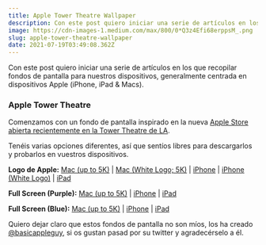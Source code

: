 ```yaml
---
title: Apple Tower Theatre Wallpaper
description: Con este post quiero iniciar una serie de artículos en los que recopilar fondos de pantalla.
image: https://cdn-images-1.medium.com/max/800/0*Q3z4Efi68erppsM_.png
slug: apple-tower-theatre-wallpaper
date: 2021-07-19T03:49:08.362Z
---
```



Con este post quiero iniciar una serie de artículos en los que recopilar fondos de pantalla para nuestros dispositivos, generalmente centrada en dispositivos Apple (iPhone, iPad & Macs).

### Apple Tower Theatre

Comenzamos con un fondo de pantalla inspirado en la nueva [Apple Store abierta recientemente en la Tower Theatre de LA](https://www.apple.com/newsroom/2021/06/apple-tower-theatre-opens-thursday-in-downtown-los-angeles/).

Tenéis varias opciones diferentes, así que sentíos libres para descargarlos y probarlos en vuestros dispositivos.

**Logo de Apple:**
[Mac (up to 5K)](https://basicappleguy.com/s/TowerTheatreAppleLogoMac.png) | [Mac (White Logo; 5K)](https://basicappleguy.com/s/MacAppleTowerTheatreAppleLogoWhite.png) | [iPhone](https://basicappleguy.com/s/AppleTowerTheatreAppleLogoiPhone.png) | [iPhone (White Logo)](https://basicappleguy.com/s/iPhoneTowerTheatreAppleLogoWhite.png) | [iPad](https://basicappleguy.com/s/AppleTowerAppleLogoiPad2.png)

**Full Screen (Purple):**
[Mac (up to 5K)](https://basicappleguy.com/s/MacTowerTheatreFullScreen.png) | [iPhone](https://basicappleguy.com/s/iPhoneTowerTheatreFullScreen.png) | [iPad](https://basicappleguy.com/s/iPadTowerTheatreFullScreen-d6tf.png)

**Full Screen (Blue):**
[Mac (up to 5K)](https://basicappleguy.com/s/MacTowerTheatreFullScreenVariant2.png) | [iPhone](https://basicappleguy.com/s/iPhoneTowerTheatreFullScreenVariant2.png) | [iPad](https://basicappleguy.com/s/iPadTowerTheatreFullScreenVariant2.png)

Quiero dejar claro que estos fondos de pantalla no son míos, los ha creado [@basicappleguy](https://twitter.com/basicappleguy), si os gustan pasad por su twitter y agradecérselo a él.
